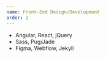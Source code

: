 ```yaml
---
name: Front-End Design/Development
order: 2
---
```

- Angular, React, jQuery
- Sass, Pug/Jade
- Figma, Webflow, Jekyll
